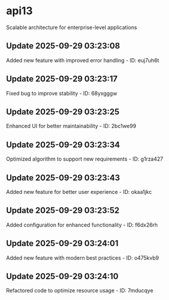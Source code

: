 # api13
Scalable architecture for enterprise-level applications

## Update 2025-09-29 03:23:08
Added new feature with improved error handling - ID: euj7uh6t


## Update 2025-09-29 03:23:17
Fixed bug to improve stability - ID: 68yxgggw


## Update 2025-09-29 03:23:25
Enhanced UI for better maintainability - ID: 2bc1we99


## Update 2025-09-29 03:23:34
Optimized algorithm to support new requirements - ID: g1rza427


## Update 2025-09-29 03:23:43
Added new feature for better user experience - ID: okaa1jkc


## Update 2025-09-29 03:23:52
Added configuration for enhanced functionality - ID: f6dx26rh


## Update 2025-09-29 03:24:01
Added new feature with modern best practices - ID: o475kvb9


## Update 2025-09-29 03:24:10
Refactored code to optimize resource usage - ID: 7mducqye

